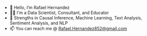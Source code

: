 - 👋 Hello, I’m Rafael Hernandez
- 👨‍💼 I'm a Data Scientist, Consultant, and Educator
- :muscle: Strengths in Causal Inference, Machine Learning, Text Analysis, Sentiment Analysis, and NLP
- 📫 You can reach me @ Rafael.Hernandez852@gmail.com

<!---
Rafaelh852/Rafaelh852 is a ✨ special ✨ repository because its `README.md` (this file) appears on your GitHub profile.
You can click the Preview link to take a look at your changes.
--->

